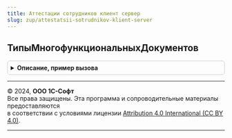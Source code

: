 ```yaml
---
title: Аттестации сотрудников клиент сервер
slug: zup/attestatsii-sotrudnikov-klient-server
---
```



## ТипыМногофункциональныхДокументов
<details style="margin: 1em 0; padding: 0.5em; border: 1px solid #ccc; border-radius: 6px;">

<summary style="font-weight: bold; cursor: pointer;">Описание, пример вызова</summary>

```bsl

// См. ЗарплатаКадрыРасширенныйКлиентСервер.ТипыМногофункциональныхДокументов
Функция ТипыМногофункциональныхДокументов() Экспорт
```

Пример вызова
```bsl
Результат = АттестацииСотрудниковКлиентСервер.ТипыМногофункциональныхДокументов() 
```
</details>

---

© 2024, **ООО 1С-Софт**  
Все права защищены. Эта программа и сопроводительные материалы предоставляются  
в соответствии с условиями лицензии [Attribution 4.0 International (CC BY 4.0)](https://creativecommons.org/licenses/by/4.0/legalcode).

---
